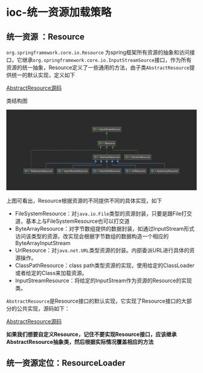# ioc-统一资源加载策略

## 统一资源 ：Resource

`org.springframework.core.io.Resource` 为spring框架所有资源的抽象和访问接口，它继承`org.springframework.core.io.InputStreamSource`接口，作为所有资源的统一抽象，Resource定义了一些通用的方法，由子类`AbstractResource`提供统一的默认实现，定义如下

[AbstractResource源码](https://github.com/fcdxdx/spring-framework/blob/master/spring-core/src/main/java/org/springframework/core/io/AbstractResource.java)

类结构图

![image-20190426152127824](https://raw.githubusercontent.com/fcdxdx/tuchuang/master/image-20190426152127824.png)

上图可看出，Resource根据资源的不同提供不同的具体实现，如下

* FileSystemResource：对`java.io.File`类型的资源封装，只要是跟File打交道，基本上与FileSystemResource也可以打交道
* ByteArrayResource：对字节数组提供的数据封装，如通过InputStream形式访问该类型的资源，改实现会根据字节数组的数据构造一个相应的ByteArrayInputStream
* UrlResource：对`java.net.URL`类型资源的封装。内部委派URL进行具体的资源操作。
* ClassPathResource：class path类型资源的实现，使用给定的ClassLoader或者给定的Class来加载资源。
* InputStreamResource：将给定的InputStream作为资源的Resource的实现类。

`AbstractResource`是Resource接口的默认实现，它实现了Resource接口的大部分的公共实现，源码如下：

[AbstractResource源码](https://github.com/fcdxdx/spring-framework/blob/master/spring-core/src/main/java/org/springframework/core/io/AbstractResource.java)

**如果我们想要自定义Resource，记住不要实现Resource接口，应该继承AbstractResource抽象类，然后根据实际情况覆盖相应的方法**



## 统一资源定位：ResourceLoader

